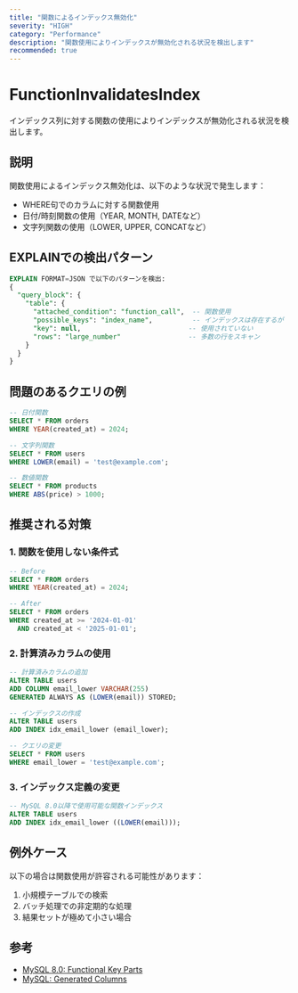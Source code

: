```yaml
---
title: "関数によるインデックス無効化"
severity: "HIGH"
category: "Performance"
description: "関数使用によりインデックスが無効化される状況を検出します"
recommended: true
---
```


# FunctionInvalidatesIndex

インデックス列に対する関数の使用によりインデックスが無効化される状況を検出します。

## 説明
関数使用によるインデックス無効化は、以下のような状況で発生します：
- WHERE句でのカラムに対する関数使用
- 日付/時刻関数の使用（YEAR, MONTH, DATEなど）
- 文字列関数の使用（LOWER, UPPER, CONCATなど）

## EXPLAINでの検出パターン
```sql
EXPLAIN FORMAT=JSON で以下のパターンを検出:
{
  "query_block": {
    "table": {
      "attached_condition": "function_call",  -- 関数使用
      "possible_keys": "index_name",          -- インデックスは存在するが
      "key": null,                           -- 使用されていない
      "rows": "large_number"                 -- 多数の行をスキャン
    }
  }
}
```

## 問題のあるクエリの例
```sql
-- 日付関数
SELECT * FROM orders 
WHERE YEAR(created_at) = 2024;

-- 文字列関数
SELECT * FROM users 
WHERE LOWER(email) = 'test@example.com';

-- 数値関数
SELECT * FROM products 
WHERE ABS(price) > 1000;
```

## 推奨される対策

### 1. 関数を使用しない条件式
```sql
-- Before
SELECT * FROM orders 
WHERE YEAR(created_at) = 2024;

-- After
SELECT * FROM orders 
WHERE created_at >= '2024-01-01' 
  AND created_at < '2025-01-01';
```

### 2. 計算済みカラムの使用
```sql
-- 計算済みカラムの追加
ALTER TABLE users 
ADD COLUMN email_lower VARCHAR(255) 
GENERATED ALWAYS AS (LOWER(email)) STORED;

-- インデックスの作成
ALTER TABLE users 
ADD INDEX idx_email_lower (email_lower);

-- クエリの変更
SELECT * FROM users 
WHERE email_lower = 'test@example.com';
```

### 3. インデックス定義の変更
```sql
-- MySQL 8.0以降で使用可能な関数インデックス
ALTER TABLE users 
ADD INDEX idx_email_lower ((LOWER(email)));
```

## 例外ケース
以下の場合は関数使用が許容される可能性があります：

1. 小規模テーブルでの検索
2. バッチ処理での非定期的な処理
3. 結果セットが極めて小さい場合

## 参考
- [MySQL 8.0: Functional Key Parts](https://dev.mysql.com/doc/refman/8.0/en/create-index.html#create-index-functional-key-parts)
- [MySQL: Generated Columns](https://dev.mysql.com/doc/refman/8.0/en/create-table-generated-columns.html)